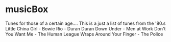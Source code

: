 # musicBox
Tunes for those of a certain age....
This is a just a list of tunes from the '80.s
Little China Girl - Bowie
Rio - Duran Duran
Down Under - Men at Work
Don't You Want Me - The Human League
Wraps Around Your Finger - The Police

